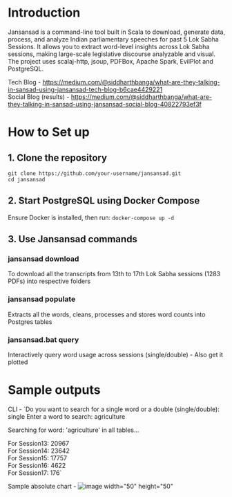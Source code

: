 # Introduction
Jansansad is a command-line tool built in Scala to download, generate data, process, and analyze Indian parliamentary speeches for past 5 Lok Sabha Sessions. It allows you to extract word-level insights across Lok Sabha sessions, making large-scale legislative discourse analyzable and visual. The project uses scalaj-http, jsoup, PDFBox, Apache Spark, EvilPlot and PostgreSQL.  

Tech Blog - https://medium.com/@siddharthbanga/what-are-they-talking-in-sansad-using-jansansad-tech-blog-b6cae4429221  
Social Blog (results) - https://medium.com/@siddharthbanga/what-are-they-talking-in-sansad-using-jansansad-social-blog-40822793ef3f

# How to Set up
## 1. Clone the repository
`git clone https://github.com/your-username/jansansad.git`  
`cd jansansad`
## 2. Start PostgreSQL using Docker Compose
Ensure Docker is installed, then run:
`docker-compose up -d`
## 3. Use Jansansad commands
### jansansad download
To download all the transcripts from 13th to 17th Lok Sabha sessions (1283 PDFs) into respective folders  
### jansansad populate
Extracts all the words, cleans, processes and stores word counts into Postgres tables
### jansansad.bat query
Interactively query word usage across sessions (single/double) - Also get it plotted

# Sample outputs
CLI - 
`Do you want to search for a single word or a double (single/double): single
Enter a word to search: agriculture

Searching for word: 'agriculture' in all tables...

For Session13: 20967  
For Session14: 23642  
For Session15: 17757  
For Session16: 4622  
For Session17: 176`

Sample absolute chart - 
![image width="50" height="50"](https://github.com/user-attachments/assets/436feab1-45b1-4afc-b211-7c9f39858acc)



